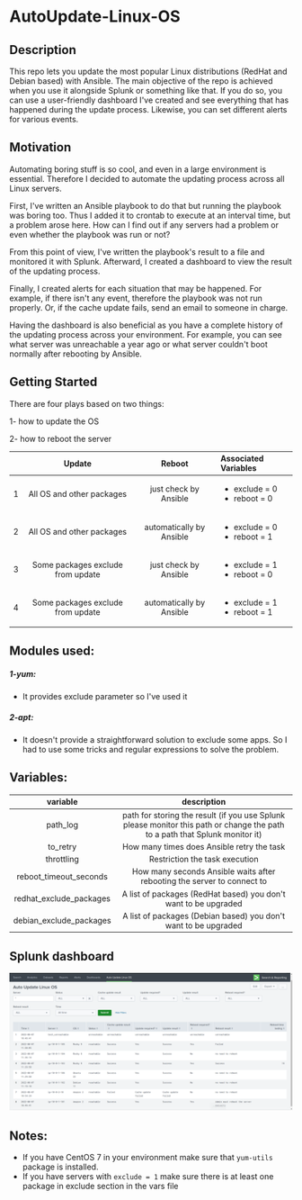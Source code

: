 # AutoUpdate-Linux-OS
## Description
This repo lets you update the most popular Linux distributions (RedHat and Debian based) with Ansible.
The main objective of the repo is achieved when you use it alongside Splunk or something like that. If you do so, you can use a user-friendly dashboard I've created and see everything that has happened during the update process. Likewise, you can set different alerts for various events.

## Motivation

Automating boring stuff is so cool, and even in a large environment is essential. Therefore I decided to automate the updating process across all Linux servers.

First, I've written an Ansible playbook to do that but running the playbook was boring too. Thus I added it to crontab to execute at an interval time, but a problem arose here. How can I find out if any servers had a problem or even whether the playbook was run or not?

From this point of view, I've written the playbook's result to a file and monitored it with Splunk.
Afterward, I created a dashboard to view the result of the updating process. 

Finally, I created alerts for each situation that may be happened. For example, if there isn't any event, therefore the playbook was not run properly. Or, if the cache update fails, send an email to someone in charge.

Having the dashboard is also beneficial as you have a complete history of the updating process across your environment. For example, you can see what server was unreachable a year ago or what server couldn't boot normally after rebooting by Ansible.

## Getting Started

There are four plays based on two things:

1- how to update the OS

2- how to reboot the server

|              | Update | Reboot | Associated Variables |
|    :---:     |      :---:     |     :---:     |     :---     |
| 1 | All OS and other packages | just check by Ansible | <ul><li>exclude = 0</li><li>reboot = 0</li></ul> |
| 2 | All OS and other packages | automatically by Ansible | <ul><li>exclude = 0</li><li>reboot = 1</li></ul> |
| 3 | Some packages exclude from update | just check by Ansible | <ul><li>exclude = 1</li><li>reboot = 0</li></ul> |
| 4 | Some packages exclude from update | automatically by Ansible | <ul><li>exclude = 1</li><li>reboot = 1</li></ul> |

## Modules used:
##### 1-yum: 
* It provides exclude parameter so I've used it

##### 2-apt: 
* It doesn't provide a straightforward solution to exclude some apps. So I had to use some tricks and regular expressions to solve the problem.

## Variables:  

| variable | description |
| :---: | :---: | 
| path_log | path for storing the result (if you use Splunk please monitor this path or change the path to a path that Splunk monitor it) |
| to_retry | How many times does Ansible retry the task |
| throttling | Restriction the task execution |
| reboot_timeout_seconds | How many seconds Ansible waits after rebooting the server to connect to |
| redhat_exclude_packages | A list of packages (RedHat based) you don't want to be upgraded |
| debian_exclude_packages | A list of packages (Debian based) you don't want to be upgraded |

## Splunk dashboard

![dashboard](autoupdate-demo.png)
## Notes:

* If you have CentOS 7 in your environment make sure that ```yum-utils``` package is installed.
* If you have servers with ```exclude = 1``` make sure there is at least one package in exclude section in the vars file
